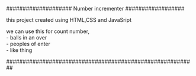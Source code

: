 #################### Number incrementer ##################

this project created using HTML,CSS and JavaSript   
                                                     
we can use this for count number,                   
		- balls in an over                  
		- peoples of enter                 
		- like thing        
                			        
##########################################################